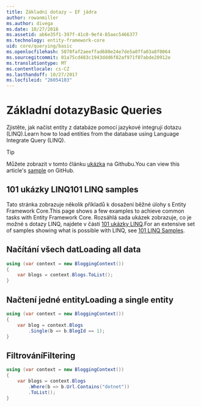 ```yaml
---
title: Základní dotazy – EF jádra
author: rowanmiller
ms.author: divega
ms.date: 10/27/2016
ms.assetid: ab6e35f1-397f-41c0-9ef4-85aec5466377
ms.technology: entity-framework-core
uid: core/querying/basic
ms.openlocfilehash: 5070faf2aeeffad680e24e7de5a0ffa03a8f0064
ms.sourcegitcommit: 01a75cd483c1943ddd6f82af971f07abde20912e
ms.translationtype: MT
ms.contentlocale: cs-CZ
ms.lasthandoff: 10/27/2017
ms.locfileid: "26054103"
---
```

# <a name="basic-queries"></a><span data-ttu-id="d0719-102">Základní dotazy</span><span class="sxs-lookup"><span data-stu-id="d0719-102">Basic Queries</span></span>

<span data-ttu-id="d0719-103">Zjistěte, jak načíst entity z databáze pomocí jazykové integrují dotazu (LINQ).</span><span class="sxs-lookup"><span data-stu-id="d0719-103">Learn how to load entities from the database using Language Integrate Query (LINQ).</span></span>

> [!TIP]  
> <span data-ttu-id="d0719-104">Můžete zobrazit v tomto článku [ukázka](https://github.com/aspnet/EntityFramework.Docs/tree/master/samples/core/Querying) na Githubu.</span><span class="sxs-lookup"><span data-stu-id="d0719-104">You can view this article's [sample](https://github.com/aspnet/EntityFramework.Docs/tree/master/samples/core/Querying) on GitHub.</span></span>

## <a name="101-linq-samples"></a><span data-ttu-id="d0719-105">101 ukázky LINQ</span><span class="sxs-lookup"><span data-stu-id="d0719-105">101 LINQ samples</span></span>

<span data-ttu-id="d0719-106">Tato stránka zobrazuje několik příkladů k dosažení běžné úlohy s Entity Framework Core.</span><span class="sxs-lookup"><span data-stu-id="d0719-106">This page shows a few examples to achieve common tasks with Entity Framework Core.</span></span> <span data-ttu-id="d0719-107">Rozsáhlá sada ukázek zobrazuje, co je možné s dotazy LINQ, najdete v části [101 ukázky LINQ](https://code.msdn.microsoft.com/101-LINQ-Samples-3fb9811b).</span><span class="sxs-lookup"><span data-stu-id="d0719-107">For an extensive set of samples showing what is possible with LINQ, see [101 LINQ Samples](https://code.msdn.microsoft.com/101-LINQ-Samples-3fb9811b).</span></span>

## <a name="loading-all-data"></a><span data-ttu-id="d0719-108">Načítání všech dat</span><span class="sxs-lookup"><span data-stu-id="d0719-108">Loading all data</span></span>

<!-- [!code-csharp[Main](samples/core/Querying/Querying/Basics/Sample.cs)] -->
``` csharp
using (var context = new BloggingContext())
{
    var blogs = context.Blogs.ToList();
}
```

## <a name="loading-a-single-entity"></a><span data-ttu-id="d0719-109">Načtení jedné entity</span><span class="sxs-lookup"><span data-stu-id="d0719-109">Loading a single entity</span></span>

<!-- [!code-csharp[Main](samples/core/Querying/Querying/Basics/Sample.cs)] -->
``` csharp
using (var context = new BloggingContext())
{
    var blog = context.Blogs
        .Single(b => b.BlogId == 1);
}
```

## <a name="filtering"></a><span data-ttu-id="d0719-110">Filtrování</span><span class="sxs-lookup"><span data-stu-id="d0719-110">Filtering</span></span>

<!-- [!code-csharp[Main](samples/core/Querying/Querying/Basics/Sample.cs)] -->
``` csharp
using (var context = new BloggingContext())
{
    var blogs = context.Blogs
        .Where(b => b.Url.Contains("dotnet"))
        .ToList();
}
```
